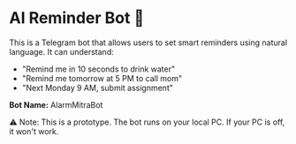 # AI Reminder Bot 🤖

This is a Telegram bot that allows users to set smart reminders using natural language.
It can understand:
- "Remind me in 10 seconds to drink water"
- "Remind me tomorrow at 5 PM to call mom"
- "Next Monday 9 AM, submit assignment"

**Bot Name:** AlarmMitraBot

⚠️ Note: This is a prototype. The bot runs on your local PC. If your PC is off, it won't work.

